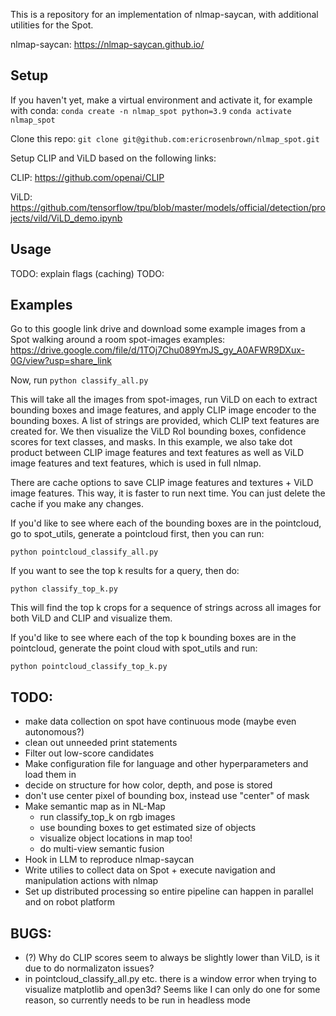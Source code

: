 This is a repository for an implementation of nlmap-saycan, with additional utilities for the Spot.

nlmap-saycan: https://nlmap-saycan.github.io/

## Setup
If you haven't yet, make a virtual environment and activate it, for example with conda:
`conda create -n nlmap_spot python=3.9`
`conda activate nlmap_spot`

Clone this repo:
`git clone git@github.com:ericrosenbrown/nlmap_spot.git`

Setup CLIP and ViLD based on the following links:

CLIP: https://github.com/openai/CLIP

ViLD: https://github.com/tensorflow/tpu/blob/master/models/official/detection/projects/vild/ViLD_demo.ipynb

## Usage
TODO: explain flags (caching)
TODO: 

## Examples
Go to this google link drive and download some example images from a Spot walking around a room
spot-images examples: https://drive.google.com/file/d/1TOj7Chu089YmJS_gy_A0AFWR9DXux-0G/view?usp=share_link

Now, run 
`python classify_all.py`

This will take all the images from spot-images, run ViLD on each to extract bounding boxes and image features, and apply CLIP image encoder to the bounding boxes. A list of strings are provided, which CLIP text features are created for. We then visualize the ViLD RoI bounding boxes, confidence scores for text classes, and masks. In this example, we also take dot product between CLIP image features and text features as well as ViLD image features and text features, which is used in full nlmap.

There are cache options to save CLIP image features and textures + ViLD image features. This way, it is faster to run next time. You can just delete the cache if you make any changes.

If you'd like to see where each of the bounding boxes are in the pointcloud, go to spot_utils, generate a pointcloud first, then you can run:

`python pointcloud_classify_all.py`

If you want to see the top k results for a query, then do:

`python classify_top_k.py`

This will find the top k crops for a sequence of strings across all images for both ViLD and CLIP and visualize them. 

If you'd like to see where each of the top k bounding boxes are in the pointcloud, generate the point cloud with spot_utils and run:

`python pointcloud_classify_top_k.py`

## TODO:
- make data collection on spot have continuous mode (maybe even autonomous?)
- clean out unneeded print statements
- Filter out low-score candidates
- Make configuration file for language and other hyperparameters and load them in
- decide on structure for how color, depth, and pose is stored
- don't use center pixel of bounding box, instead use "center" of mask
- Make semantic map as in NL-Map
	- run classify_top_k on rgb images
	- use bounding boxes to get estimated size of objects
	- visualize object locations in map too!
	- do multi-view semantic fusion
- Hook in LLM to reproduce nlmap-saycan
- Write utilies to collect data on Spot + execute navigation and manipulation actions with nlmap
- Set up distributed processing so entire pipeline can happen in parallel and on robot platform


## BUGS:
- (?) Why do CLIP scores seem to always be slightly lower than ViLD, is it due to do normalizaton issues?
- in pointcloud_classify_all.py etc. there is a window error when trying to visualize matplotlib and open3d? Seems like I can only do one for some reason, so currently needs to be run in headless mode
